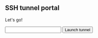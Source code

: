## SSH tunnel portal

Let's go!

<div id="main-section">
  <input type="text" id="username-input" />
  <input type="button" onClick="downloadScript()" value="Launch tunnel" />
</div>

<script>
  function getConfig() {
    var a = document.createElement('a')
    a.href = 'data:text/plain;charset=UTF8,' + encodeURI(configFromPage())
    a.download = 'start_tunnel.sh'
    a.click()
  }

  function configFromPage() {
    var username = document.getElementById('username-input').value
    return 'curl --connect-timeout 90 --retry 5 --location ' +
           'https://github.com/msf-ocb/remote-tunnels/raw/master/remote/create_tunnel.sh | ' +
           'bash -s -- "ramses" "~/.ssh/id_ec" "6012" ""'
  }
</script>

